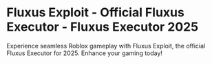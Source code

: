 # Fluxus Exploit - Official Fluxus Executor - Fluxus Executor 2025
Experience seamless Roblox gameplay with Fluxus Exploit, the official Fluxus Executor for 2025. Enhance your gaming today!
